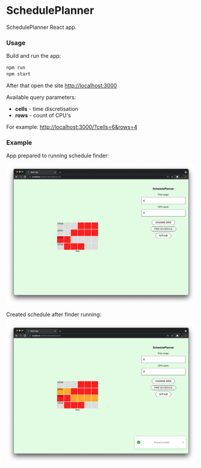 # SchedulePlanner
SchedulePlanner React app.


### Usage
Build and run the app:

```bash
npm run
npm start
```

After that open the site
[http://localhost:3000](http://localhost:3000)

Available query parameters:
- **cells** - time discretisation
- **rows** - count of CPU's

For example:
[http://localhost:3000/?cells=6&rows=4](http://localhost:3000/?cells=6&rows=4)


### Example

App prepared to running schedule finder:

![image before schedule find](./img/before_request.png)


Created schedule after finder running:

![image after schedule find](./img/after_request.png)